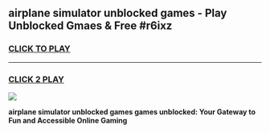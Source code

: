 
## airplane simulator unblocked games - Play Unblocked Gmaes & Free #r6ixz
<h3>
<a href="https://news.freeplayer.one?title=airplane_simulator_unblocked_games&ref=03M">CLICK TO PLAY</a></h3>
<hr>

<h3>
<a href="https://news.freeplayer.one?title=airplane_simulator_unblocked_games&ref=03M">CLICK 2 PLAY</a>
  
</h3>

<a href="https://news.freeplayer.one?title=airplane_simulator_unblocked_games&ref=03M"><img src="https://clearcache.store/games.png"></a>


**airplane simulator unblocked games games unblocked: Your Gateway to Fun and Accessible Online Gaming**

